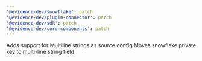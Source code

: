```yaml
---
'@evidence-dev/snowflake': patch
'@evidence-dev/plugin-connector': patch
'@evidence-dev/sdk': patch
'@evidence-dev/core-components': patch
---
```


Adds support for Multiline strings as source config
Moves snowflake private key to multi-line string field

